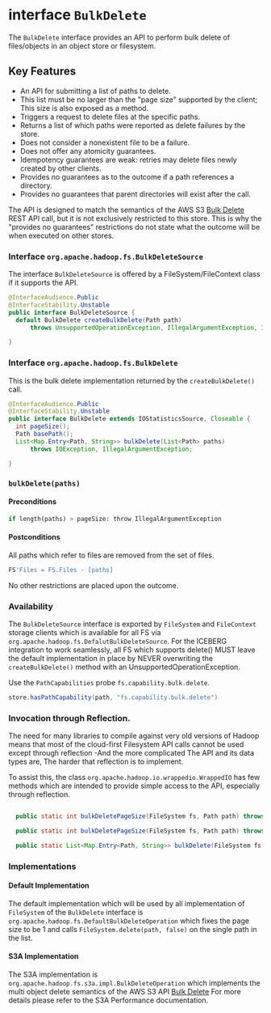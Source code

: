 <!---
  Licensed under the Apache License, Version 2.0 (the "License");
  you may not use this file except in compliance with the License.
  You may obtain a copy of the License at

   http://www.apache.org/licenses/LICENSE-2.0

  Unless required by applicable law or agreed to in writing, software
  distributed under the License is distributed on an "AS IS" BASIS,
  WITHOUT WARRANTIES OR CONDITIONS OF ANY KIND, either express or implied.
  See the License for the specific language governing permissions and
  limitations under the License. See accompanying LICENSE file.
-->

# <a name="BulkDelete"></a> interface `BulkDelete`

<!-- MACRO{toc|fromDepth=1|toDepth=2} -->

The `BulkDelete` interface provides an API to perform bulk delete of files/objects
in an object store or filesystem.

## Key Features

* An API for submitting a list of paths to delete.
* This list must be no larger than the "page size" supported by the client; This size is also exposed as a method.
* Triggers a request to delete files at the specific paths.
* Returns a list of which paths were reported as delete failures by the store.
* Does not consider a nonexistent file to be a failure.
* Does not offer any atomicity guarantees.
* Idempotency guarantees are weak: retries may delete files newly created by other clients.
* Provides no guarantees as to the outcome if a path references a directory.
* Provides no guarantees that parent directories will exist after the call.


The API is designed to match the semantics of the AWS S3 [Bulk Delete](https://docs.aws.amazon.com/AmazonS3/latest/API/API_DeleteObjects.html) REST API call, but it is not
exclusively restricted to this store. This is why the "provides no guarantees"
restrictions do not state what the outcome will be when executed on other stores.

### Interface `org.apache.hadoop.fs.BulkDeleteSource`

The interface `BulkDeleteSource` is offered by a FileSystem/FileContext class if
it supports the API.

```java
@InterfaceAudience.Public
@InterfaceStability.Unstable
public interface BulkDeleteSource {
  default BulkDelete createBulkDelete(Path path)
      throws UnsupportedOperationException, IllegalArgumentException, IOException;

}

```

### Interface `org.apache.hadoop.fs.BulkDelete`

This is the bulk delete implementation returned by the `createBulkDelete()` call.

```java
@InterfaceAudience.Public
@InterfaceStability.Unstable
public interface BulkDelete extends IOStatisticsSource, Closeable {
  int pageSize();
  Path basePath();
  List<Map.Entry<Path, String>> bulkDelete(List<Path> paths)
      throws IOException, IllegalArgumentException;

}

```

### `bulkDelete(paths)`

#### Preconditions

```python
if length(paths) > pageSize: throw IllegalArgumentException
```

#### Postconditions

All paths which refer to files are removed from the set of files.
```python
FS'Files = FS.Files - [paths]
```

No other restrictions are placed upon the outcome.


### Availability

The `BulkDeleteSource` interface is exported by `FileSystem` and `FileContext` storage clients
which is available for all FS via `org.apache.hadoop.fs.DefalutBulkDeleteSource`. For the
ICEBERG integration to work seamlessly, all FS which supports delete() MUST leave the
default implementation in place by NEVER overwriting the `createBulkDelete()` method
with an UnsupportedOperationException.

Use the `PathCapabilities` probe `fs.capability.bulk.delete`.

```java
store.hasPathCapability(path, "fs.capability.bulk.delete")
```

### Invocation through Reflection.

The need for many libraries to compile against very old versions of Hadoop
means that most of the cloud-first Filesystem API calls cannot be used except
through reflection -And the more complicated The API and its data types are,
The harder that reflection is to implement.

To assist this, the class `org.apache.hadoop.io.wrappedio.WrappedIO` has few methods
which are intended to provide simple access to the API, especially
through reflection.

```java

  public static int bulkDeletePageSize(FileSystem fs, Path path) throws IOException;

  public static int bulkDeletePageSize(FileSystem fs, Path path) throws IOException;

  public static List<Map.Entry<Path, String>> bulkDelete(FileSystem fs, Path base, Collection<Path> paths);
```

### Implementations

#### Default Implementation

The default implementation which will be used by all implementation of `FileSystem` of the
`BulkDelete` interface is `org.apache.hadoop.fs.DefaultBulkDeleteOperation` which fixes the page
size to be 1 and calls `FileSystem.delete(path, false)` on the single path in the list.


#### S3A Implementation
The S3A implementation is `org.apache.hadoop.fs.s3a.impl.BulkDeleteOperation` which implements the
multi object delete semantics of the AWS S3 API [Bulk Delete](https://docs.aws.amazon.com/AmazonS3/latest/API/API_DeleteObjects.html)
For more details please refer to the S3A Performance documentation.